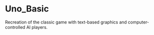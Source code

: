 # Uno_Basic
Recreation of the classic game with text-based graphics and computer-controlled AI players.
